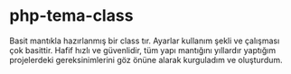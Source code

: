 php-tema-class
==============

Basit mantıkla hazırlanmış bir class tır.
Ayarlar kullanım şekli ve çalışması çok basittir.
Hafif hızlı ve güvenlidir, tüm yapı mantığını yıllardır yaptığım projelerdeki gereksinimlerini göz önüne alarak kurguladım ve oluşturdum.
